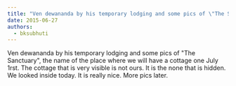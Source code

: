 ```yaml
---
title: "Ven dewananda by his temporary lodging and some pics of \"The Sanctuary\", the name of the place where..."
date: 2015-06-27
authors: 
  - bksubhuti
---
```


Ven dewananda by his temporary lodging and some pics of "The Sanctuary", the name of the place where we will have a cottage one July 1rst. The cottage that is very visible is not ours. It is the none that is hidden. We looked inside today. It is really nice. More pics later.﻿

